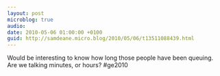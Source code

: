 ```yaml
---
layout: post
microblog: true
audio: 
date: 2010-05-06 01:00:00 +0100
guid: http://samdeane.micro.blog/2010/05/06/t13511088439.html
---
```

Would be interesting to know how long those people have been queuing. Are we talking minutes, or hours? #ge2010

